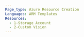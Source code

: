```yaml
---
Page_type: Azure Resource Creation 
Languages: ARM Templates
Resources:
  - 1-Storage Account 
  - 2-Custom Vision
---
```

